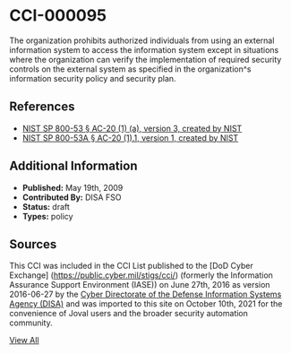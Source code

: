 # CCI-000095

The organization prohibits authorized individuals from using an external information system to access the information system except in situations where the organization can verify the implementation of required security controls on the external system as specified in the organization^s information security policy and security plan.

## References ##

* [NIST SP 800-53 § AC-20 (1) (a), version 3, created by NIST](http://csrc.nist.gov/publications/PubsSPs.html)
* [NIST SP 800-53A § AC-20 (1).1, version 1, created by NIST](http://csrc.nist.gov/publications/PubsSPs.html)


## Additional Information ##

* **Published:** May 19th, 2009
* **Contributed By:** DISA FSO
* **Status:** draft
* **Types:** policy

## Sources ##

This CCI was included in the CCI List published to the [DoD Cyber Exchange]
(https://public.cyber.mil/stigs/cci/) (formerly the Information Assurance Support Environment
(IASE)) on June 27th, 2016 as version 2016-06-27 by the [Cyber Directorate of the Defense 
Information Systems Agency (DISA)](https://public.cyber.mil/about-cyber/) and was imported to 
this site on October 10th, 2021 for the convenience of Joval users and the broader security automation community.

[View All](../README.md)
